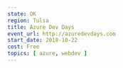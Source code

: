 ```yaml
---
state: OK
region: Tulsa
title: Azure Dev Days
event_url: http://azuredevdays.com
start_date: 2018-10-22
cost: Free
topics: [ azure, webdev ]
---
```


